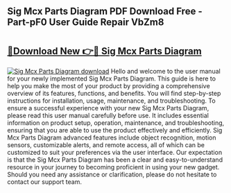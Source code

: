 ## Sig Mcx Parts Diagram PDF Download Free - Part-pF0 User Guide Repair VbZm8

# <h2><a href="http://dfndoc6.blite.top/?on=Sig+Mcx+Parts+Diagram">🔗Download New 👉🔴 Sig Mcx Parts Diagram</a></h2>

[![Sig Mcx Parts Diagram download](https://i.imgur.com/lujVjoI.png)](http://dfndoc6.blite.top/?on=Sig+Mcx+Parts+Diagram)
Hello and welcome to the user manual for your newly implemented Sig Mcx Parts Diagram. This guide is here to help you make the most of your product by providing a comprehensive overview of its features, functions, and benefits. You will find step-by-step instructions for installation, usage, maintenance, and troubleshooting. To ensure a successful experience with your new Sig Mcx Parts Diagram, please read this user manual carefully before use. It includes essential information on product setup, operation, maintenance, and troubleshooting, ensuring that you are able to use the product effectively and efficiently. Sig Mcx Parts Diagram advanced features include object recognition, motion sensors, customizable alerts, and remote access, all of which can be customized to suit your preferences via the user interface. Our expectation is that the Sig Mcx Parts Diagram has been a clear and easy-to-understand resource in your journey to becoming proficient in using your new gadget. Should you need any assistance or clarification, please do not hesitate to contact our support team.

